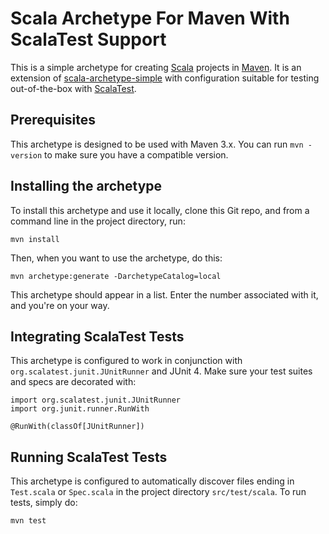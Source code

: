 # Scala Archetype For Maven With ScalaTest Support

This is a simple archetype for creating [Scala][1] projects in
[Maven][2]. It is an extension of [scala-archetype-simple][3] with
configuration suitable for testing out-of-the-box with [ScalaTest][4].

## Prerequisites

This archetype is designed to be used with Maven 3.x. You can run `mvn
-version` to make sure you have a compatible version.

## Installing the archetype

To install this archetype and use it locally, clone this Git repo, and
from a command line in the project directory, run:

    mvn install

Then, when you want to use the archetype, do this:

    mvn archetype:generate -DarchetypeCatalog=local

This archetype should appear in a list. Enter the number associated
with it, and you're on your way.

## Integrating ScalaTest Tests

This archetype is configured to work in conjunction with
`org.scalatest.junit.JUnitRunner` and JUnit 4. Make sure your test
suites and specs are decorated with:

    import org.scalatest.junit.JUnitRunner
    import org.junit.runner.RunWith
    
    @RunWith(classOf[JUnitRunner])

## Running ScalaTest Tests

This archetype is configured to automatically discover files ending in
`Test.scala` or `Spec.scala` in the project directory
`src/test/scala`. To run tests, simply do:

    mvn test

[1]: http://www.scala-lang.org/
[2]: http://maven.apache.org/
[3]: http://scala-tools.org/repo-releases/org/scala-tools/archetypes/scala-archetype-simple/
[4]: http://www.scalatest.org/
